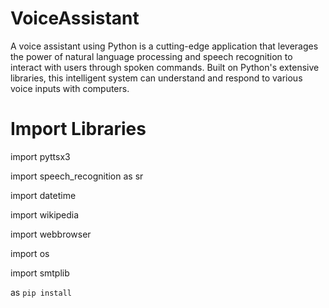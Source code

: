 # VoiceAssistant
A voice assistant using Python is a cutting-edge application that leverages the power of natural language processing and speech recognition to interact with users through spoken commands. Built on Python's extensive libraries, this intelligent system can understand and respond to various voice inputs with computers.

# Import Libraries
import pyttsx3 

import speech_recognition as sr 

import datetime

import wikipedia 

import webbrowser

import os

import smtplib

as `pip install`
